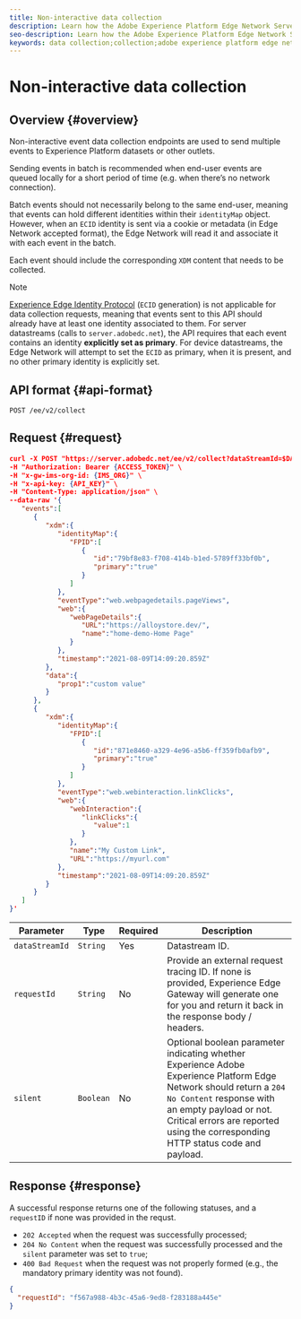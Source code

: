 ```yaml
---
title: Non-interactive data collection
description: Learn how the Adobe Experience Platform Edge Network Server API performs non-interactive data collection
seo-description: Learn how the Adobe Experience Platform Edge Network Server API performs non-interactive data collection
keywords: data collection;collection;adobe experience platform edge network;api;noninteractive data collection
---
```


# Non-interactive data collection

## Overview {#overview}

Non-interactive event data collection endpoints are used to send multiple events to Experience Platform datasets or other outlets.

Sending events in batch is recommended when end-user events are queued locally for a short period of time (e.g. when there’s no network connection).

Batch events should not necessarily belong to the same end-user, meaning that events can hold different identities within their `identityMap` object. However, when an `ECID` identity is sent via a cookie or metadata (in Edge Network accepted format), the Edge Network will read it and associate it with each event in the batch.

Each event should include the corresponding `XDM` content that needs to be collected.

>[!NOTE]
>
>[Experience Edge Identity Protocol](visitor-identification.md#experience-edge-identity-protocol) (`ECID` generation) is not applicable for data collection requests, meaning that events sent to this API should already have at least one identity associated to them. For server datastreams (calls to `server.adobedc.net`), the API requires that each event contains an identity **explicitly set as primary**. For device datastreams, the Edge Network will attempt to set the `ECID` as primary, when it is present, and no other primary identity is explicitly set.

## API format {#api-format}

```http
POST /ee/v2/collect
```

## Request {#request}

```json
curl -X POST "https://server.adobedc.net/ee/v2/collect?dataStreamId=$DATASTREAM_ID" \
-H "Authorization: Bearer {ACCESS_TOKEN}" \
-H "x-gw-ims-org-id: {IMS_ORG}" \
-H "x-api-key: {API_KEY}" \
-H "Content-Type: application/json" \
--data-raw '{
   "events":[
      {
         "xdm":{
            "identityMap":{
               "FPID":[
                  {
                     "id":"79bf8e83-f708-414b-b1ed-5789ff33bf0b",
                     "primary":"true"
                  }
               ]
            },
            "eventType":"web.webpagedetails.pageViews",
            "web":{
               "webPageDetails":{
                  "URL":"https://alloystore.dev/",
                  "name":"home-demo-Home Page"
               }
            },
            "timestamp":"2021-08-09T14:09:20.859Z"
         },
         "data":{
            "prop1":"custom value"
         }
      },
      {
         "xdm":{
            "identityMap":{
               "FPID":[
                  {
                     "id":"871e8460-a329-4e96-a5b6-ff359fb0afb9",
                     "primary":"true"
                  }
               ]
            },
            "eventType":"web.webinteraction.linkClicks",
            "web":{
               "webInteraction":{
                  "linkClicks":{
                     "value":1
                  }
               },
               "name":"My Custom Link",
               "URL":"https://myurl.com"
            },
            "timestamp":"2021-08-09T14:09:20.859Z"
         }
      }
   ]
}'
```

| Parameter | Type | Required | Description |
| --- | --- | --- | --- |
| `dataStreamId` | `String` | Yes | Datastream ID. |
| `requestId` | `String` | No | Provide an external request tracing ID. If none is provided, Experience Edge Gateway will generate one for you and return it back in the response body / headers.|
| `silent` | `Boolean` | No | Optional boolean parameter indicating whether Experience Adobe Experience Platform Edge Network should return a `204 No Content` response with an empty payload or not. Critical errors are reported using the corresponding HTTP status code and payload.|


## Response {#response}

A successful response returns one of the following statuses, and a `requestID` if none was provided in the requst.

* `202 Accepted` when the request was successfully processed;
* `204 No Content` when the request was successfully processed and the `silent` parameter was set to `true`;
* `400 Bad Request` when the request was not properly formed (e.g., the mandatory primary identity was not found).

```json
{
  "requestId": "f567a988-4b3c-45a6-9ed8-f283188a445e"
}
```
